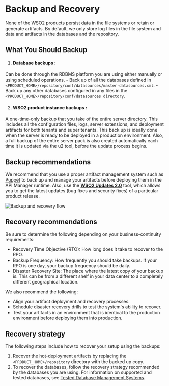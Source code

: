 # Backup and Recovery

None of the WSO2 products persist data in the file systems or retain or generate artifacts. By default, we only store log files in the file system and data and artifacts in the databases and the repository.

## What You Should Backup

1. #### Database backups :
Can be done through the RDBMS platform you are using either manually or using scheduled operations.
    - Back up of all the databases defined in `<PRODUCT_HOME>/repository/conf/datasources/master-datasources.xml`.
    - Back up any other databases configured in any files in the `<PRODUCT_HOME>/repository/conf/datasources directory`.

2. #### WSO2 product instance backups :
A one-time-only backup that you take of the entire server directory. This includes all the configuration files, logs, server extensions, and deployment artifacts for both tenants and super tenants. This back up is ideally done when the server is ready to be deployed in a production environment.
Also, a full backup of the entire server pack is also created automatically each time it is updated via the u2 tool, before the update process begins.

## Backup recommendations

We recommend that you use a proper artifact management system such as [Puppet](https://puppet.com/) to back up and manage your artifacts before deploying them in the API Manager runtime. Also, use the [**WSO2 Updates 2.0**](https://updates.docs.wso2.com/en/latest/) tool, which allows you to get the latest updates (bug fixes and security fixes) of a particular product release.

![Backup and recovery flow]({{base_path}}/assets/img/integrate/admin-guide-configuration-mgmt.png)

## Recovery recommendations
Be sure to determine the following depending on your business-continuity requirements:

* Recovery Time Objective (RTO): How long does it take to recover to the RPO.
* Backup Frequency: How frequently you should take backups. If your RPO is one day, your backup frequency should be daily.
* Disaster Recovery Site: The place where the latest copy of your backup is. This can be from a different shelf in your data center to a completely different geographical location.

We also recommend the following:

* Align your artifact deployment and recovery processes.
* Schedule disaster recovery drills to test the system's ability to recover.
* Test your artifacts in an environment that is identical to the production environment before deploying them into production.

## Recovery strategy
The following steps include how to recover your setup using the backups:

1. Recover the hot-deployment artifacts by replacing the `<PRODUCT_HOME>/repository` directory with the backed up copy.
2. To recover the databases, follow the recovery strategy recommended by the databases you are using. For information on supported and tested databases, see [Tested Database Management Systems](https://wso2docs.atlassian.net/wiki/spaces/compatibility/pages/20578309/Tested+DBMSs).
